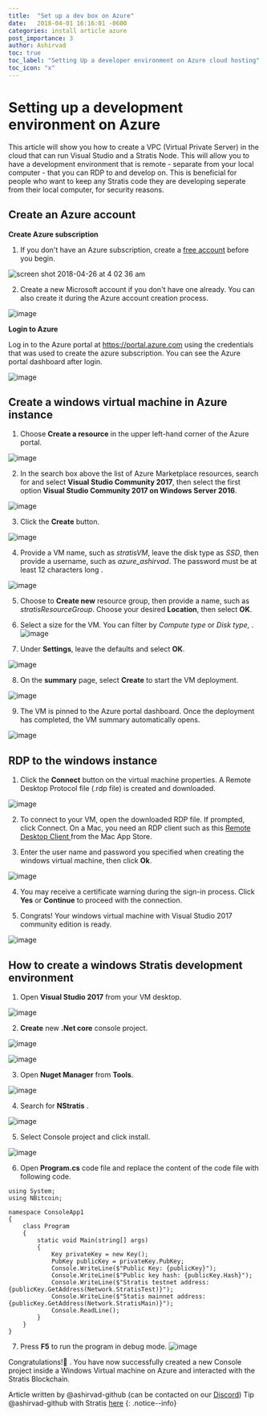 ```yaml
---
title:  "Set up a dev box on Azure"
date:   2018-04-01 16:16:01 -0600
categories: install article azure
post_importance: 3
author: Ashirvad
toc: true
toc_label: "Setting Up a developer environment on Azure cloud hosting"
toc_icon: "x"
---
```

# Setting up a development environment on Azure

This article will show you how to create a VPC (Virtual Private Server) in the cloud that can run Visual Studio and a Stratis Node. This will allow you to have a development environment that is remote - separate from your local computer - that you can RDP to and develop on. This is beneficial for people who want to keep any Stratis code they are developing seperate from their local computer, for security reasons.

## Create an Azure account

**Create Azure subscription**

1. If you don't have an Azure subscription, create a [free account](https://azure.microsoft.com/en-us/free/) before you begin.

![screen shot 2018-04-26 at 4 02 36 am](https://user-images.githubusercontent.com/2681744/39306248-3934fe2e-497d-11e8-94bc-6bb099cf93ce.png)

2. Create a new Microsoft account if you don't have one already. You can also create it during the Azure account creation process.

![image](https://user-images.githubusercontent.com/2681744/39306385-b3a02f08-497d-11e8-9aeb-7fc7884dd2d6.png)

**Login to Azure**

Log in to the Azure portal at https://portal.azure.com using the credentials that was used to create the azure subscription. You can see the Azure portal dashboard after login.

![image](https://user-images.githubusercontent.com/2681744/39306571-2adcbf5a-497e-11e8-8974-a5d3044d7f18.png)

## Create a windows virtual machine in Azure instance

1. Choose **Create a resource** in the upper left-hand corner of the Azure portal.

![image](https://user-images.githubusercontent.com/2681744/39324954-9509bc2c-49ae-11e8-8f2c-dab3cb931a2f.png)

2. In the search box above the list of Azure Marketplace resources, search for and select **Visual Studio Community 2017**, then select the first option **Visual Studio Community 2017 on Windows Server 2016**.

![image](https://user-images.githubusercontent.com/2681744/39325123-08d34830-49af-11e8-9336-bcd015cea8d2.png)

3. Click the **Create** button.

![image](https://user-images.githubusercontent.com/2681744/39325182-2c3a3ae0-49af-11e8-9366-3512bef24180.png)

4. Provide a VM name, such as _stratisVM_, leave the disk type as _SSD_, then provide a username, such as _azure_ashirvad_. The password must be at least 12 characters long .

![image](https://user-images.githubusercontent.com/2681744/39325323-82fbb1a6-49af-11e8-943e-d19807bc4df8.png)

5. Choose to **Create new** resource group, then provide a name, such as _stratisResourceGroup_. Choose your desired **Location**, then select **OK**.

6. Select a size for the VM. You can filter by _Compute type_ or _Disk type,_ .
![image](https://user-images.githubusercontent.com/2681744/39325404-b225764c-49af-11e8-9b50-f8ed1a3dc782.png)

7. Under **Settings**, leave the defaults and select **OK**.

![image](https://user-images.githubusercontent.com/2681744/39325416-beb701dc-49af-11e8-8bee-13fd6d671933.png)

8. On the **summary** page, select **Create** to start the VM deployment.

![image](https://user-images.githubusercontent.com/2681744/39325597-44e39b3a-49b0-11e8-8873-e0078b6433a8.png)

9. The VM is pinned to the Azure portal dashboard. Once the deployment has completed, the VM summary automatically opens.

![image](https://user-images.githubusercontent.com/2681744/39325668-69ded986-49b0-11e8-912b-c5702b28aca6.png)

## RDP to the windows instance

1. Click the **Connect** button on the virtual machine properties. A Remote Desktop Protocol file (.rdp file) is created and downloaded.

![image](https://user-images.githubusercontent.com/2681744/39325819-cd338270-49b0-11e8-945f-e2317099fd9f.png)

2. To connect to your VM, open the downloaded RDP file. If prompted, click Connect. On a Mac, you need an RDP client such as this [Remote Desktop Client ](https://itunes.apple.com/us/app/microsoft-remote-desktop/id715768417?mt=12)from the Mac App Store.

3. Enter the user name and password you specified when creating the windows virtual machine, then click **Ok**.

![image](https://user-images.githubusercontent.com/2681744/39325914-12e698d4-49b1-11e8-8ad9-0a2a5da57186.png)

4. You may receive a certificate warning during the sign-in process. Click **Yes** or **Continue** to proceed with the connection.

5. Congrats! Your windows virtual machine with Visual Studio 2017 community edition is ready.

![image](https://user-images.githubusercontent.com/2681744/39325978-47f8673c-49b1-11e8-9be3-9dd4978e5e36.png)

## How to create a windows Stratis development environment

1. Open **Visual Studio 2017** from your VM desktop.

![image](https://user-images.githubusercontent.com/2681744/39326088-98dce024-49b1-11e8-8a88-cff16e08f144.png)

2. **Create** new **.Net core** console project.

![image](https://user-images.githubusercontent.com/2681744/39326161-c19e838c-49b1-11e8-82fe-ca12294e1001.png)

![image](https://user-images.githubusercontent.com/2681744/39326185-d17a101e-49b1-11e8-998b-77a7f5fed583.png)

3. Open **Nuget Manager** from **Tools**.

![image](https://user-images.githubusercontent.com/2681744/39326223-ebc42e96-49b1-11e8-8984-1199be5a53b6.png)

4. Search for **NStratis** .

![image](https://user-images.githubusercontent.com/2681744/39326263-070bf012-49b2-11e8-85b2-bc2e786294c2.png)

5. Select Console project and click install.

![image](https://user-images.githubusercontent.com/2681744/39326286-18656b2c-49b2-11e8-9734-b394b4efb773.png)

6. Open **Program.cs** code file and replace the content of the code file with following code.
```
using System;
using NBitcoin;

namespace ConsoleApp1
{
    class Program
    {
        static void Main(string[] args)
        {
            Key privateKey = new Key();
            PubKey publicKey = privateKey.PubKey;
            Console.WriteLine($"Public Key: {publicKey}");
            Console.WriteLine($"Public key hash: {publicKey.Hash}");
            Console.WriteLine($"Stratis testnet address: {publicKey.GetAddress(Network.StratisTest)}");
            Console.WriteLine($"Statis mainnet address: {publicKey.GetAddress(Network.StratisMain)}");
            Console.ReadLine();
        }
    }
}
```

7. Press **F5** to run the program in debug mode.
![image](https://user-images.githubusercontent.com/2681744/39326503-d3be0e74-49b2-11e8-8289-439568a9c2bb.png)

Congratulations!🎉  . You have now successfully created a new Console project inside a Windows Virtual machine on Azure and interacted with the Stratis Blockchain.

Article written by @ashirvad-github (can be contacted on our [Discord](/discord/)) Tip @ashirvad-github with Stratis [here](https://chainz.cryptoid.info/strat/address.dws?SWUhrx3QnRqkR8ML14sEpQqju8qMm8Ab83)
{: .notice--info}
